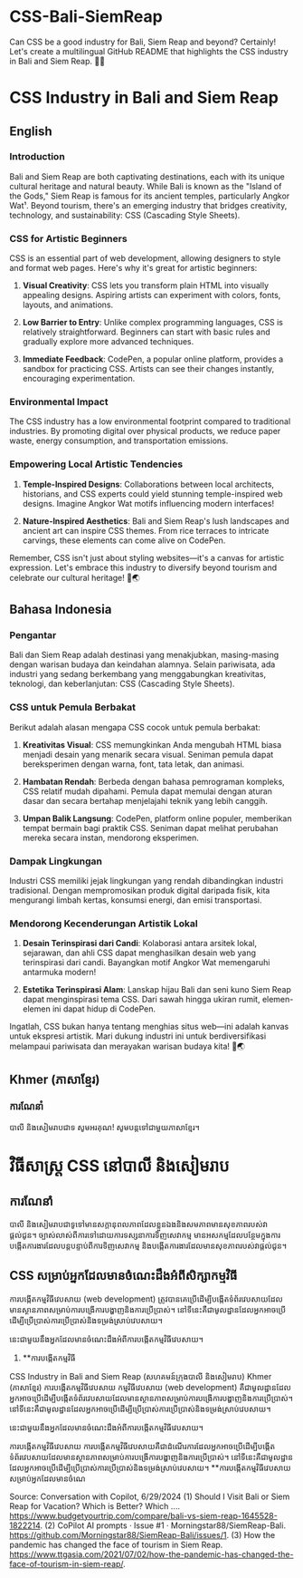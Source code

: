 # CSS-Bali-SiemReap
Can CSS be a good industry for Bali, Siem Reap and beyond?
Certainly! Let's create a multilingual GitHub README that highlights the CSS industry in Bali and Siem Reap. 🌴🎨

# CSS Industry in Bali and Siem Reap

## English

### Introduction
Bali and Siem Reap are both captivating destinations, each with its unique cultural heritage and natural beauty. While Bali is known as the "Island of the Gods," Siem Reap is famous for its ancient temples, particularly Angkor Wat¹. Beyond tourism, there's an emerging industry that bridges creativity, technology, and sustainability: CSS (Cascading Style Sheets).

### CSS for Artistic Beginners
CSS is an essential part of web development, allowing designers to style and format web pages. Here's why it's great for artistic beginners:

1. **Visual Creativity**: CSS lets you transform plain HTML into visually appealing designs. Aspiring artists can experiment with colors, fonts, layouts, and animations.

2. **Low Barrier to Entry**: Unlike complex programming languages, CSS is relatively straightforward. Beginners can start with basic rules and gradually explore more advanced techniques.

3. **Immediate Feedback**: CodePen, a popular online platform, provides a sandbox for practicing CSS. Artists can see their changes instantly, encouraging experimentation.

### Environmental Impact
The CSS industry has a low environmental footprint compared to traditional industries. By promoting digital over physical products, we reduce paper waste, energy consumption, and transportation emissions.

### Empowering Local Artistic Tendencies
1. **Temple-Inspired Designs**: Collaborations between local architects, historians, and CSS experts could yield stunning temple-inspired web designs. Imagine Angkor Wat motifs influencing modern interfaces!

2. **Nature-Inspired Aesthetics**: Bali and Siem Reap's lush landscapes and ancient art can inspire CSS themes. From rice terraces to intricate carvings, these elements can come alive on CodePen.

Remember, CSS isn't just about styling websites—it's a canvas for artistic expression. Let's embrace this industry to diversify beyond tourism and celebrate our cultural heritage! 🎨🌏

## Bahasa Indonesia

### Pengantar
Bali dan Siem Reap adalah destinasi yang menakjubkan, masing-masing dengan warisan budaya dan keindahan alamnya. Selain pariwisata, ada industri yang sedang berkembang yang menggabungkan kreativitas, teknologi, dan keberlanjutan: CSS (Cascading Style Sheets).

### CSS untuk Pemula Berbakat
Berikut adalah alasan mengapa CSS cocok untuk pemula berbakat:

1. **Kreativitas Visual**: CSS memungkinkan Anda mengubah HTML biasa menjadi desain yang menarik secara visual. Seniman pemula dapat bereksperimen dengan warna, font, tata letak, dan animasi.

2. **Hambatan Rendah**: Berbeda dengan bahasa pemrograman kompleks, CSS relatif mudah dipahami. Pemula dapat memulai dengan aturan dasar dan secara bertahap menjelajahi teknik yang lebih canggih.

3. **Umpan Balik Langsung**: CodePen, platform online populer, memberikan tempat bermain bagi praktik CSS. Seniman dapat melihat perubahan mereka secara instan, mendorong eksperimen.

### Dampak Lingkungan
Industri CSS memiliki jejak lingkungan yang rendah dibandingkan industri tradisional. Dengan mempromosikan produk digital daripada fisik, kita mengurangi limbah kertas, konsumsi energi, dan emisi transportasi.

### Mendorong Kecenderungan Artistik Lokal
1. **Desain Terinspirasi dari Candi**: Kolaborasi antara arsitek lokal, sejarawan, dan ahli CSS dapat menghasilkan desain web yang terinspirasi dari candi. Bayangkan motif Angkor Wat memengaruhi antarmuka modern!

2. **Estetika Terinspirasi Alam**: Lanskap hijau Bali dan seni kuno Siem Reap dapat menginspirasi tema CSS. Dari sawah hingga ukiran rumit, elemen-elemen ini dapat hidup di CodePen.

Ingatlah, CSS bukan hanya tentang menghias situs web—ini adalah kanvas untuk ekspresi artistik. Mari dukung industri ini untuk berdiversifikasi melampaui pariwisata dan merayakan warisan budaya kita! 🎨🌏

## Khmer (ភាសាខ្មែរ)

### ការណែនាំ
បាលី និងសៀមរាបជាទ
សូមអរគុណ! សូមបន្តទៅជាមួយភាសាខ្មែរ។

# វិធីសាស្រ្ត CSS នៅបាលី និងសៀមរាប

## ការណែនាំ
បាលី និងសៀមរាបជាទូទៅមានសក្តានុពលភាពដែលខ្លួនឯងនិងសមភាពមានសុខភាពរបស់វាផ្តល់ជូន។ ច្បាស់លាស់ពីការទៅដោយការទស្សនាការទិញសេវាកម្ម មានអសកម្មដែលបន្ថែមក្នុងការបង្កើតការងារដែលបន្តបន្ទាប់ពីការទិញសេវាកម្ម និងបង្កើតការងារដែលមានសុខភាពរបស់វាផ្តល់ជូន។

## CSS សម្រាប់អ្នកដែលមានចំណេះដឹងអំពីសិក្សាកម្មវិធី
ការបង្កើតកម្មវិធីវេបសាយ (web development) ត្រូវបានគេប្រើដើម្បីបង្កើតទំព័រវេបសាយដែលមានស្ថានភាពសម្រាប់ការបង្រើការបង្ហាញនិងការប្រើប្រាស់។ នៅទីនេះគឺជាមូលដ្ឋានដែលអ្នកអាចប្រើដើម្បីប្រើប្រាស់ការប្រើប្រាស់និងទម្រង់ស្រាប់វេបសាយ។

នេះជាមួយនឹងអ្នកដែលមានចំណេះដឹងអំពីការបង្កើតកម្មវិធីវេបសាយ។

1. **ការបង្កើតកម្មវិធី

CSS Industry in Bali and Siem Reap (សហគមន៍ក្រុងបាលី និងសៀមរាប)
Khmer (ភាសាខ្មែរ)
ការបង្កើតកម្មវិធីវេបសាយ
កម្មវិធីវេបសាយ (web development) គឺជាមូលដ្ឋានដែលអ្នកអាចប្រើដើម្បីបង្កើតទំព័រវេបសាយដែលមានស្ថានភាពសម្រាប់ការបង្រើការបង្ហាញនិងការប្រើប្រាស់។ នៅទីនេះគឺជាមូលដ្ឋានដែលអ្នកអាចប្រើដើម្បីប្រើប្រាស់ការប្រើប្រាស់និងទម្រង់ស្រាប់វេបសាយ។

នេះជាមួយនឹងអ្នកដែលមានចំណេះដឹងអំពីការបង្កើតកម្មវិធីវេបសាយ។

ការបង្កើតកម្មវិធីវេបសាយ
ការបង្កើតកម្មវិធីវេបសាយគឺជាដំណើរការដែលអ្នកអាចប្រើដើម្បីបង្កើតទំព័រវេបសាយដែលមានស្ថានភាពសម្រាប់ការបង្រើការបង្ហាញនិងការប្រើប្រាស់។
នៅទីនេះគឺជាមូលដ្ឋានដែលអ្នកអាចប្រើដើម្បីប្រើប្រាស់ការប្រើប្រាស់និងទម្រង់ស្រាប់វេបសាយ។
**ការបង្កើតកម្មវិធីវេបសាយសម្រាប់អ្នកដែលមានចំណេ

Source: Conversation with Copilot, 6/29/2024
(1) Should I Visit Bali or Siem Reap for Vacation? Which is Better? Which .... https://www.budgetyourtrip.com/compare/bali-vs-siem-reap-1645528-1822214.
(2) CoPilot AI prompts · Issue #1 · Morningstar88/SiemReap-Bali. https://github.com/Morningstar88/SiemReap-Bali/issues/1.
(3) How the pandemic has changed the face of tourism in Siem Reap. https://www.ttgasia.com/2021/07/02/how-the-pandemic-has-changed-the-face-of-tourism-in-siem-reap/.
